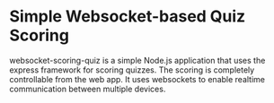 # Simple Websocket-based Quiz Scoring
websocket-scoring-quiz is a simple Node.js application that uses the express framework for scoring quizzes. The scoring is completely controllable from the web app. It uses websockets to enable realtime communication between multiple devices.

